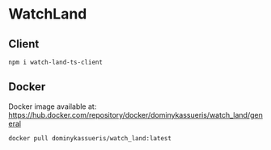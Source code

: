 # WatchLand 

## Client

```npm i watch-land-ts-client```

## Docker 

Docker image available at: https://hub.docker.com/repository/docker/dominykassueris/watch_land/general

```docker pull dominykassueris/watch_land:latest```

